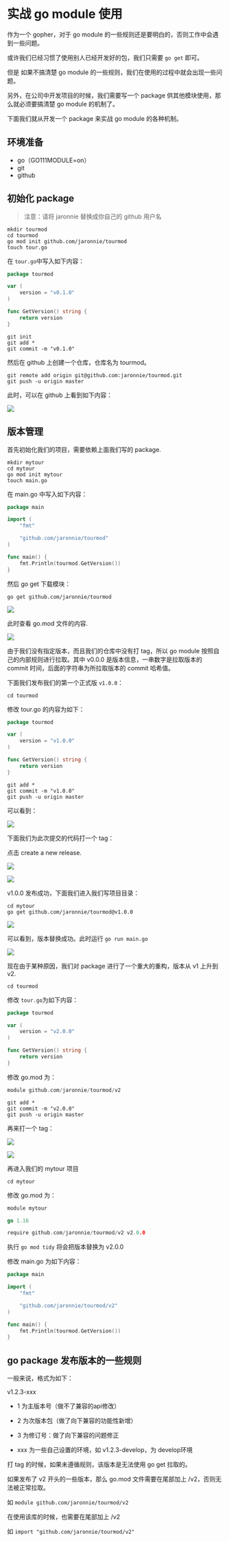 # 实战 go module 使用

作为一个 gopher，对于 go module 的一些规则还是要明白的，否则工作中会遇到一些问题。

或许我们已经习惯了使用别人已经开发好的包，我们只需要 `go get` 即可。

但是 如果不搞清楚 go module 的一些规则，我们在使用的过程中就会出现一些问题。

另外，在公司中开发项目的时候，我们需要写一个 package 供其他模块使用，那么就必须要搞清楚 go module 的机制了。

下面我们就从开发一个 package 来实战 go module 的各种机制。

## 环境准备

* go（GO111MODULE=on）
* git
* github

## 初始化 package

> 注意：请将 jaronnie 替换成你自己的 github 用户名

```shell
mkdir tourmod
cd tourmod
go mod init github.com/jaronnie/tourmod
touch tour.go
```

在 `tour.go`中写入如下内容：

```go
package tourmod

var (
	version = "v0.1.0"
)

func GetVersion() string {
	return version
}
```

```shell
git init
git add *
git commit -m "v0.1.0"
```

然后在 github 上创建一个仓库，仓库名为 tourmod。

```shell
git remote add origin git@github.com:jaronnie/tourmod.git
git push -u origin master
```

此时，可以在 github 上看到如下内容：

![](https://oss.jaronnie.com/image-20210822135145682.png)

## 版本管理

首先初始化我们的项目，需要依赖上面我们写的 package.

```shell
mkdir mytour
cd mytour
go mod init mytour
touch main.go
```

在 main.go 中写入如下内容：

```go
package main

import (
	"fmt"

	"github.com/jaronnie/tourmod"
)

func main() {
	fmt.Println(tourmod.GetVersion())
}
```

然后 go get 下载模块：

```shell
go get github.com/jaronnie/tourmod
```

![](https://oss.jaronnie.com/image-20210822135941366.png)

此时查看 go.mod 文件的内容.

![](https://oss.jaronnie.com/image-20210822140432205.png)

由于我们没有指定版本，而且我们的仓库中没有打 tag，所以 go module 按照自己的内部规则进行拉取。其中 v0.0.0 是版本信息，一串数字是拉取版本的 commit 时间，后面的字符串为所拉取版本的 commit 哈希值。

下面我们发布我们的第一个正式版 `v1.0.0`：

```shell
cd tourmod
```

修改 tour.go 的内容为如下：

```go
package tourmod

var (
	version = "v1.0.0"
)

func GetVersion() string {
	return version
}
```

```shell
git add *
git commit -m "v1.0.0"
git push -u origin master
```

可以看到：

![](https://oss.jaronnie.com/image-20210822141300914.png)

下面我们为此次提交的代码打一个 tag：

点击 create a new release.

![](https://oss.jaronnie.com/image-20210822141521858.png)

![](https://oss.jaronnie.com/image-20210822141546091.png)

v1.0.0 发布成功，下面我们进入我们写项目目录：

```shell
cd mytour
go get github.com/jaronnie/tourmod@v1.0.0
```

![](https://oss.jaronnie.com/image-20210822142117320.png)

可以看到，版本替换成功。此时运行 `go run main.go`

![](https://oss.jaronnie.com/image-20210822142213472.png)

现在由于某种原因，我们对 package 进行了一个重大的重构，版本从 v1 上升到 v2.

```shell
cd tourmod
```

修改 `tour.go`为如下内容：

```go
package tourmod

var (
	version = "v2.0.0"
)

func GetVersion() string {
	return version
}
```

修改 go.mod 为：

```go
module github.com/jaronnie/tourmod/v2
```

```shell
git add *
git commit -m "v2.0.0"
git push -u origin master
```

再来打一个 tag：

![](https://oss.jaronnie.com/image-20210822142938912.png)

![](https://oss.jaronnie.com/image-20210822143102782.png)

再进入我们的 mytour 项目

```shell
cd mytour
```

修改 go.mod 为：

```go
module mytour

go 1.16

require github.com/jaronnie/tourmod/v2 v2.0.0
```
执行 `go mod tidy` 将会把版本替换为 v2.0.0

修改 main.go 为如下内容：

```go
package main

import (
	"fmt"

	"github.com/jaronnie/tourmod/v2"
)

func main() {
	fmt.Println(tourmod.GetVersion())
}
```

## go package 发布版本的一些规则

一般来说，格式为如下：

v1.2.3-xxx

* 1 为主版本号（做不了兼容的api修改）
* 2 为次版本包（做了向下兼容的功能性新增）

* 3 为修订号：做了向下兼容的问题修正
* xxx 为一些自己设置的环境，如 v1.2.3-develop，为 develop环境

打 tag 的时候，如果未遵循规则，该版本是无法使用 go get 拉取的。

如果发布了 v2 开头的一些版本，那么 go.mod 文件需要在尾部加上 /v2，否则无法被正常拉取。

如 `module github.com/jaronnie/tourmod/v2`

在使用该库的时候，也需要在尾部加上 /v2

如 `import "github.com/jaronnie/tourmod/v2"`

